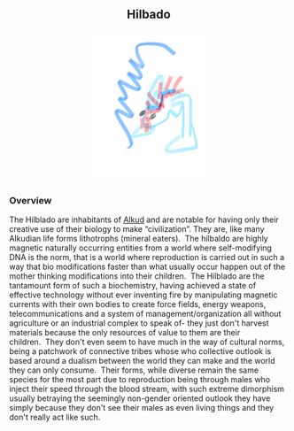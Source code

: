 <h2 align="center">Hilbado
</h2>
<p align="center">
<img src="https://github.com/Insculpo/Sandbox_Galaxy/blob/Galactic/Stellar_Abyss_Setting_Bible/Photo_Directory/Hilbado.png" width="210" height="270">
</p>

### Overview

The Hilblado are inhabitants of [Alkud](https://github.com/Insculpo/Sandbox_Galaxy/blob/Galactic/Stellar_Abyss_Setting_Bible/1_Worlds_Systems/Alkud.md)
 and are notable for having only their creative use of their biology to make “civilization”.  They are, like many Alkudian life forms lithotrophs (mineral eaters).  The hilbaldo are highly magnetic naturally occurring entities from a world where self-modifying DNA is the norm, that is a world where reproduction is carried out in such a way that bio modifications faster than what usually occur happen out of the mother thinking modifications into their children.  The Hilblado are the tantamount form of such a biochemistry, having achieved a state of effective technology without ever inventing fire by manipulating magnetic currents with their own bodies to create force fields, energy weapons, telecommunications and a system of management/organization all without agriculture or an industrial complex to speak of- they just don't harvest materials because the only resources of value to them are their children.  They don't even seem to have much in the way of cultural norms, being a patchwork of connective tribes whose who collective outlook is based around a dualism between the world they can make and the world they can only consume.  Their forms, while diverse remain the same species for the most part due to reproduction being through males who inject their speed through the blood stream, with such extreme dimorphism usually betraying the seemingly non-gender oriented outlook they have simply because they don't see their males as even living things and they don't really act like such.
